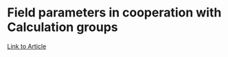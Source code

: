 # Field parameters in cooperation with Calculation groups
[Link to Article](https://www.linkedin.com/pulse/field-parameters-cooperation-calculation-groups-%C5%A1t%C4%9Bp%C3%A1n-re%C5%A1l/)